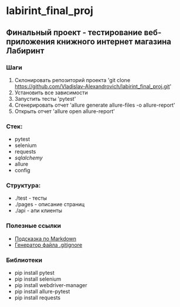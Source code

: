# labirint_final_proj

## Финальный проект - тестирование веб-приложения книжного интернет магазина Лабиринт

### Шаги
1. Склонировать репозиторий проекта 'git clone https://github.com/Vladislav-Alexandrovich/labirint_final_proj.git'
2. Установить все зависимости
3. Запустить тесты 'pytest'
4. Сгенерировать отчет 'allure generate allure-files -o allure-report'
5. Открыть отчет 'allure open allure-report'

### Стек:
- pytest
- selenium
- requests
- _sqlalchemy_
- allure
- config

### Структура:
- ./test - тесты
- ./pages - описание страниц
- ./api - апи клиенты

### Полезные ссылки
- [Подсказка по Markdown](https://www.markdownguide.org/basic-syntax/)
- [Генератор файла .gitignore](https://www.toptal.com/developers/gitignore)

### Библиотеки

- pip install pytest
- pip install selenium
- pip install webdriver-manager
- pip install allure-pytest
- pip install requests




